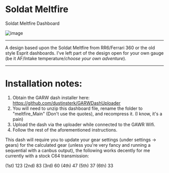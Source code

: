 # Soldat Meltfire
 Soldat Meltfire Dashboard

![image](https://github.com/user-attachments/assets/068b62dc-acc1-4e7b-9c84-15c6f08d08de)

---
A design based upon the Soldat Meltfire from RR6/Ferrari 360 or the old style Esprit dashboards. I've left part of the design open for your own gauge (be it AF/Intake temperature/*choose your own adventure*).

---

# Installation notes:

1) Obtain the GARW dash installer here: https://github.com/dustinsterk/GARWDashUploader
2) You will need to unzip this dashboard file, rename the folder to "meltfire_Main" (Don't use the quotes), and recompress it. (I know, it's a pain)
3) Upload the dash via the uploader while connected to the GAWR Wifi.
4) Follow the rest of the aforementioned instructions.

This dash will require you to update your gear settings (under settings -> gears) for the calculated gear (unless you're very fancy and running a sequential with a canbus output), the following works decently for me currently with a stock C64 transmission:

(1st) 123 (2nd) 83 (3rd) 60 (4th) 47 (5th) 37 (6th) 33
